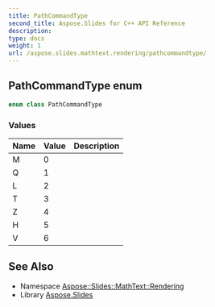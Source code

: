 ```yaml
---
title: PathCommandType
second_title: Aspose.Slides for C++ API Reference
description: 
type: docs
weight: 1
url: /aspose.slides.mathtext.rendering/pathcommandtype/
---
```

## PathCommandType enum




```cpp
enum class PathCommandType
```

### Values

| Name | Value | Description |
| --- | --- | --- |
| M | 0 |  |
| Q | 1 |  |
| L | 2 |  |
| T | 3 |  |
| Z | 4 |  |
| H | 5 |  |
| V | 6 |  |

## See Also

* Namespace [Aspose::Slides::MathText::Rendering](../)
* Library [Aspose.Slides](../../)